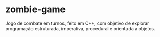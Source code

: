 # zombie-game

Jogo de combate em turnos, feito em C++, com objetivo de explorar programação estruturada, imperativa, procedural e orientada a objetos.
